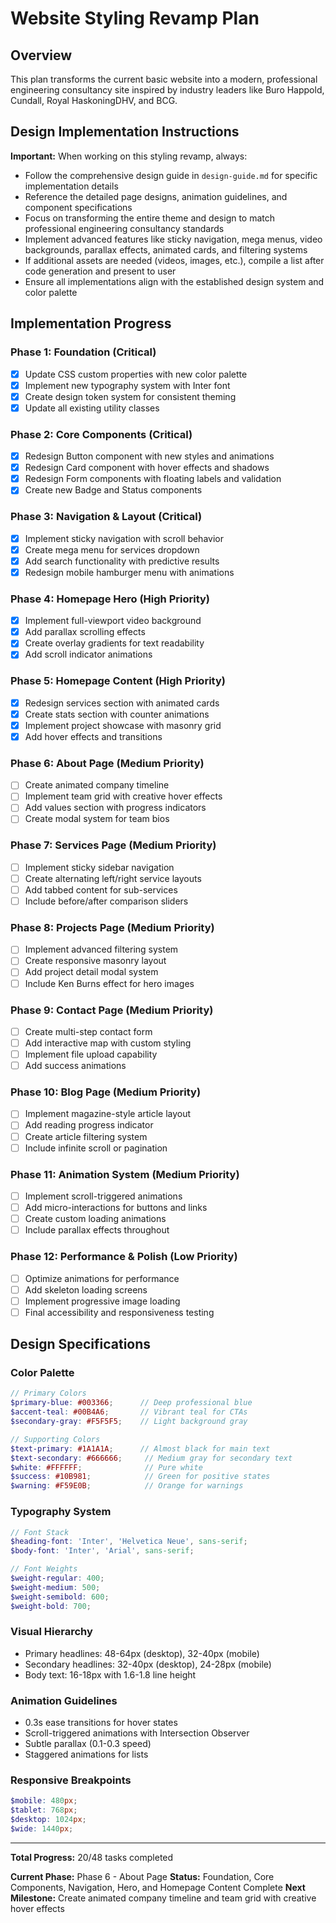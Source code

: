 # Website Styling Revamp Plan

## Overview
This plan transforms the current basic website into a modern, professional engineering consultancy site inspired by industry leaders like Buro Happold, Cundall, Royal HaskoningDHV, and BCG.

## Design Implementation Instructions
**Important:** When working on this styling revamp, always:
- Follow the comprehensive design guide in `design-guide.md` for specific implementation details
- Reference the detailed page designs, animation guidelines, and component specifications  
- Focus on transforming the entire theme and design to match professional engineering consultancy standards
- Implement advanced features like sticky navigation, mega menus, video backgrounds, parallax effects, animated cards, and filtering systems
- If additional assets are needed (videos, images, etc.), compile a list after code generation and present to user
- Ensure all implementations align with the established design system and color palette

## Implementation Progress

### **Phase 1: Foundation (Critical)**
- [x] Update CSS custom properties with new color palette
- [x] Implement new typography system with Inter font
- [x] Create design token system for consistent theming
- [x] Update all existing utility classes

### **Phase 2: Core Components (Critical)**
- [x] Redesign Button component with new styles and animations
- [x] Redesign Card component with hover effects and shadows
- [x] Redesign Form components with floating labels and validation
- [x] Create new Badge and Status components

### **Phase 3: Navigation & Layout (Critical)**
- [x] Implement sticky navigation with scroll behavior
- [x] Create mega menu for services dropdown
- [x] Add search functionality with predictive results
- [x] Redesign mobile hamburger menu with animations

### **Phase 4: Homepage Hero (High Priority)**
- [x] Implement full-viewport video background
- [x] Add parallax scrolling effects
- [x] Create overlay gradients for text readability
- [x] Add scroll indicator animations

### **Phase 5: Homepage Content (High Priority)**
- [x] Redesign services section with animated cards
- [x] Create stats section with counter animations
- [x] Implement project showcase with masonry grid
- [x] Add hover effects and transitions

### **Phase 6: About Page (Medium Priority)**
- [ ] Create animated company timeline
- [ ] Implement team grid with creative hover effects
- [ ] Add values section with progress indicators
- [ ] Create modal system for team bios

### **Phase 7: Services Page (Medium Priority)**
- [ ] Implement sticky sidebar navigation
- [ ] Create alternating left/right service layouts
- [ ] Add tabbed content for sub-services
- [ ] Include before/after comparison sliders

### **Phase 8: Projects Page (Medium Priority)**
- [ ] Implement advanced filtering system
- [ ] Create responsive masonry layout
- [ ] Add project detail modal system
- [ ] Include Ken Burns effect for hero images

### **Phase 9: Contact Page (Medium Priority)**
- [ ] Create multi-step contact form
- [ ] Add interactive map with custom styling
- [ ] Implement file upload capability
- [ ] Add success animations

### **Phase 10: Blog Page (Medium Priority)**
- [ ] Implement magazine-style article layout
- [ ] Add reading progress indicator
- [ ] Create article filtering system
- [ ] Include infinite scroll or pagination

### **Phase 11: Animation System (Medium Priority)**
- [ ] Implement scroll-triggered animations
- [ ] Add micro-interactions for buttons and links
- [ ] Create custom loading animations
- [ ] Include parallax effects throughout

### **Phase 12: Performance & Polish (Low Priority)**
- [ ] Optimize animations for performance
- [ ] Add skeleton loading screens
- [ ] Implement progressive image loading
- [ ] Final accessibility and responsiveness testing

## Design Specifications

### **Color Palette**
```scss
// Primary Colors
$primary-blue: #003366;      // Deep professional blue
$accent-teal: #00B4A6;       // Vibrant teal for CTAs
$secondary-gray: #F5F5F5;    // Light background gray

// Supporting Colors
$text-primary: #1A1A1A;      // Almost black for main text
$text-secondary: #666666;     // Medium gray for secondary text
$white: #FFFFFF;              // Pure white
$success: #10B981;            // Green for positive states
$warning: #F59E0B;            // Orange for warnings
```

### **Typography System**
```scss
// Font Stack
$heading-font: 'Inter', 'Helvetica Neue', sans-serif;
$body-font: 'Inter', 'Arial', sans-serif;

// Font Weights
$weight-regular: 400;
$weight-medium: 500;
$weight-semibold: 600;
$weight-bold: 700;
```

### **Visual Hierarchy**
- Primary headlines: 48-64px (desktop), 32-40px (mobile)
- Secondary headlines: 32-40px (desktop), 24-28px (mobile)
- Body text: 16-18px with 1.6-1.8 line height

### **Animation Guidelines**
- 0.3s ease transitions for hover states
- Scroll-triggered animations with Intersection Observer
- Subtle parallax (0.1-0.3 speed)
- Staggered animations for lists

### **Responsive Breakpoints**
```scss
$mobile: 480px;
$tablet: 768px;
$desktop: 1024px;
$wide: 1440px;
```

---

**Total Progress:** 20/48 tasks completed

**Current Phase:** Phase 6 - About Page
**Status:** Foundation, Core Components, Navigation, Hero, and Homepage Content Complete
**Next Milestone:** Create animated company timeline and team grid with creative hover effects